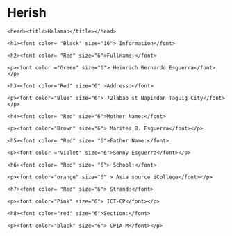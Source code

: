 # Herish

<html>
    
    <head><title>Halaman</title></head>
<body>
    
    <h1><font color= "Black" size="16"> Information</font>
    
    <h2><font color= "Red" size="6">Fullname:</font>
    
    <p><font color ="Green" size="6"> Heinrich Bernardo Esguerra</font></p>
    
    <h3><font color="Red" size="6" >Address:</font>
    
    <p><font color="Blue" size="6"> 72labao st Napindan Taguig City</font></p>
    
    <h4><font color= "Red" size="6">Mother Name:</font>
    
    <p><font color="Brown" size="6"> Marites B. Esguerra</font></p>
    
    <h5><font color= "Red" size= "6">Father Name:</font>
    
    <p><font color ="Violet" size="6">Sonny Esguerra</font></p>
    
    <h6><font color= "Red" size= "6"> School:</font>
    
    <p><font color="orange" size="6" > Asia source iCollege</font></p>
    
    <h7><font color= "Red" size="6"> Strand:</font>
    
    <p><font color="Pink" size="6"> ICT-CP</font></p>
    
    <h8><font color="red" size="6">Section:</font>
    
    <p><font color="black" size="6"> CP1A-M</font></p>
    

</body>
</html>

